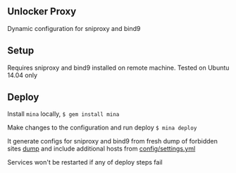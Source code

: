 ## Unlocker Proxy

Dynamic configuration for sniproxy and bind9

## Setup

Requires sniproxy and bind9 installed on remote machine. Tested on Ubuntu 14.04 only

## Deploy
Install `mina` locally, `$ gem install mina`

Make changes to the configuration and run deploy
`$ mina deploy`

It generate configs for sniproxy and bind9 from fresh dump of forbidden sites [dump](https://github.com/zapret-info/z-i/) and include additional hosts from [config/settings.yml](config/settings.yml)

Services won't be restarted if any of deploy steps fail
